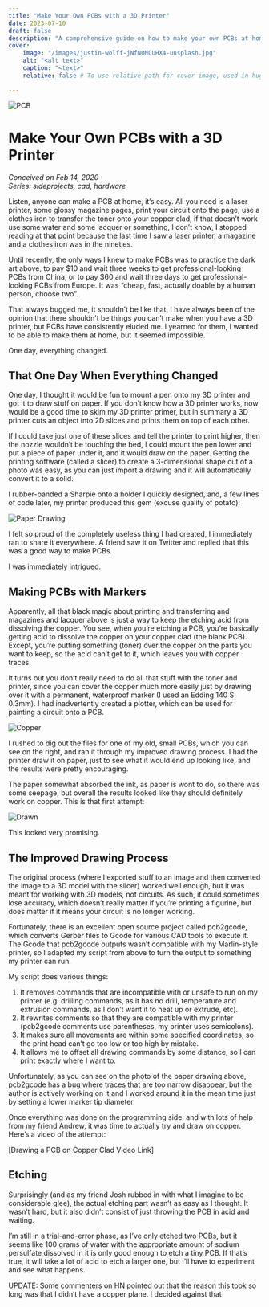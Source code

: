 ```yaml
---
title: "Make Your Own PCBs with a 3D Printer"
date: 2023-07-10
draft: false
description: "A comprehensive guide on how to make your own PCBs at home using a 3D printer."
cover:
    image: "/images/justin-wolff-jNfN0NCUHX4-unsplash.jpg"
    alt: "<alt text>"
    caption: "<text>"
    relative: false # To use relative path for cover image, used in hugo Page-bundles

---
```


![PCB](https://i.ibb.co/K0HVPBd/paper-mod-profilemode.png)

# Make Your Own PCBs with a 3D Printer

*Conceived on Feb 14, 2020*  
*Series: sideprojects, cad, hardware*

Listen, anyone can make a PCB at home, it’s easy. All you need is a laser printer, some glossy magazine pages, print your circuit onto the page, use a clothes iron to transfer the toner onto your copper clad, if that doesn’t work use some water and some lacquer or something, I don’t know, I stopped reading at that point because the last time I saw a laser printer, a magazine and a clothes iron was in the nineties.

Until recently, the only ways I knew to make PCBs was to practice the dark art above, to pay $10 and wait three weeks to get professional-looking PCBs from China, or to pay $60 and wait three days to get professional-looking PCBs from Europe. It was “cheap, fast, actually doable by a human person, choose two”.

That always bugged me, it shouldn’t be like that, I have always been of the opinion that there shouldn’t be things you can’t make when you have a 3D printer, but PCBs have consistently eluded me. I yearned for them, I wanted to be able to make them at home, but it seemed impossible.

One day, everything changed.

## That One Day When Everything Changed

One day, I thought it would be fun to mount a pen onto my 3D printer and got it to draw stuff on paper. If you don’t know how a 3D printer works, now would be a good time to skim my 3D printer primer, but in summary a 3D printer cuts an object into 2D slices and prints them on top of each other.

If I could take just one of these slices and tell the printer to print higher, then the nozzle wouldn’t be touching the bed, I could mount the pen lower and put a piece of paper under it, and it would draw on the paper. Getting the printing software (called a slicer) to create a 3-dimensional shape out of a photo was easy, as you can just import a drawing and it will automatically convert it to a solid.

I rubber-banded a Sharpie onto a holder I quickly designed, and, a few lines of code later, my printer produced this gem (excuse quality of potato):

![Paper Drawing](https://www.stavros.io/posts/paper-drawing-small.jpg)

I felt so proud of the completely useless thing I had created, I immediately ran to share it everywhere. A friend saw it on Twitter and replied that this was a good way to make PCBs.

I was immediately intrigued.

## Making PCBs with Markers

Apparently, all that black magic about printing and transferring and magazines and lacquer above is just a way to keep the etching acid from dissolving the copper. You see, when you’re etching a PCB, you’re basically getting acid to dissolve the copper on your copper clad (the blank PCB). Except, you’re putting something (toner) over the copper on the parts you want to keep, so the acid can’t get to it, which leaves you with copper traces.

It turns out you don’t really need to do all that stuff with the toner and printer, since you can cover the copper much more easily just by drawing over it with a permanent, waterproof marker (I used an Edding 140 S 0.3mm). I had inadvertently created a plotter, which can be used for painting a circuit onto a PCB.

![Copper](https://www.stavros.io/posts/copper-small.jpg)

I rushed to dig out the files for one of my old, small PCBs, which you can see on the right, and ran it through my improved drawing process. I had the printer draw it on paper, just to see what it would end up looking like, and the results were pretty encouraging.

The paper somewhat absorbed the ink, as paper is wont to do, so there was some seepage, but overall the results looked like they should definitely work on copper. This is that first attempt:

![Drawn](https://www.stavros.io/posts/drawn-small.jpg)

This looked very promising.

## The Improved Drawing Process

The original process (where I exported stuff to an image and then converted the image to a 3D model with the slicer) worked well enough, but it was meant for working with 3D models, not circuits. As such, it could sometimes lose accuracy, which doesn’t really matter if you’re printing a figurine, but does matter if it means your circuit is no longer working.

Fortunately, there is an excellent open source project called pcb2gcode, which converts Gerber files to Gcode for various CAD tools to execute it. The Gcode that pcb2gcode outputs wasn’t compatible with my Marlin-style printer, so I adapted my script from above to turn the output to something my printer can run.

My script does various things:

1. It removes commands that are incompatible with or unsafe to run on my printer (e.g. drilling commands, as it has no drill, temperature and extrusion commands, as I don’t want it to heat up or extrude, etc).
2. It rewrites comments so that they are compatible with my printer (pcb2gcode comments use parentheses, my printer uses semicolons).
3. It makes sure all movements are within some specified coordinates, so the print head can’t go too low or too high by mistake.
4. It allows me to offset all drawing commands by some distance, so I can print exactly where I want to.

Unfortunately, as you can see on the photo of the paper drawing above, pcb2gcode has a bug where traces that are too narrow disappear, but the author is actively working on it and I worked around it in the mean time just by setting a lower marker tip diameter.

Once everything was done on the programming side, and with lots of help from my friend Andrew, it was time to actually try and draw on copper. Here’s a video of the attempt:

[Drawing a PCB on Copper Clad Video Link]

## Etching

Surprisingly (and as my friend Josh rubbed in with what I imagine to be considerable glee), the actual etching part wasn’t as easy as I thought. It wasn’t hard, but it also didn’t consist of just throwing the PCB in acid and waiting.

I’m still in a trial-and-error phase, as I’ve only etched two PCBs, but it seems like 100 grams of water with the appropriate amount of sodium persulfate dissolved in it is only good enough to etch a tiny PCB. If that’s true, it will take a lot of acid to etch a larger one, but I’ll have to experiment and see what happens.

UPDATE: Some commenters on HN pointed out that the reason this took so long was that I didn’t have a copper plane. I decided against that
